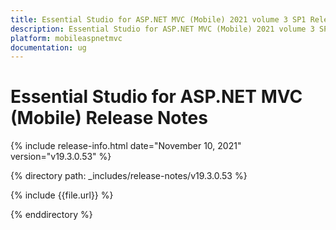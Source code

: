 ```yaml
---
title: Essential Studio for ASP.NET MVC (Mobile) 2021 volume 3 SP1 Release Notes  
description: Essential Studio for ASP.NET MVC (Mobile) 2021 volume 3 SP1 Release Notes  
platform: mobileaspnetmvc
documentation: ug
---
```


# Essential Studio for ASP.NET MVC (Mobile)  Release Notes  

{% include release-info.html date="November 10, 2021"  version="v19.3.0.53" %} 


{% directory path: _includes/release-notes/v19.3.0.53 %}

{% include {{file.url}} %}

{% enddirectory %}
